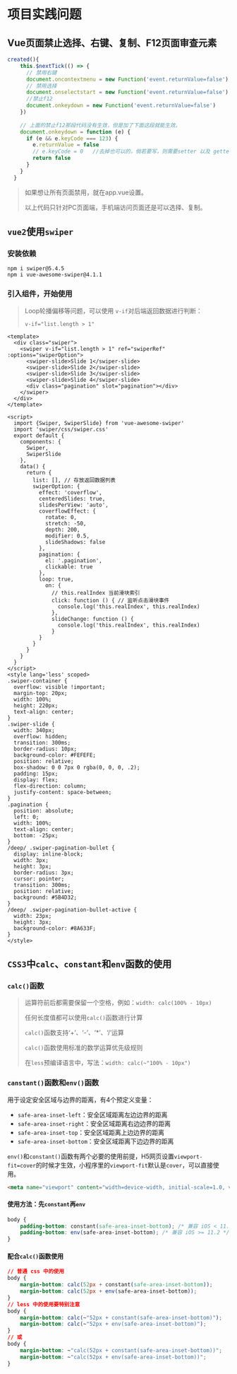 # 项目实践问题

## Vue页面禁止选择、右键、复制、F12页面审查元素

```javascript
created(){
    this.$nextTick(() => {
      // 禁用右键
      document.oncontextmenu = new Function('event.returnValue=false')
      // 禁用选择
      document.onselectstart = new Function('event.returnValue=false')
      //禁止f12
      document.οnkeydοwn = new Function('event.returnValue=false')
    })
 
    // 上面的禁止f12那段代码没有生效，但是加了下面这段就能生效。
    document.onkeydown = function (e) {
      if (e && e.keyCode === 123) {
        e.returnValue = false
        // e.keyCode = 0   //去掉也可以的，倘若要写，则需要setter 以及 getter配合使用，不配合，会报错
        return false
      }
    }
  }
```



> 如果想让所有页面禁用，就在app.vue设置。
>
> 以上代码只针对PC页面端，手机端访问页面还是可以选择、复制。

## `vue2`使用`swiper`

### 安装依赖

```shell
npm i swiper@5.4.5
npm i vue-awesome-swiper@4.1.1
```

### 引入组件，开始使用

> Loop轮播偏移等问题，可以使用 `v-if`对后端返回数据进行判断：
>
> `v-if="list.length > 1"`

```vue
<template>
  <div class="swiper">
    <swiper v-if="list.length > 1" ref="swiperRef" :options="swiperOption">
      <swiper-slide>Slide 1</swiper-slide>
      <swiper-slide>Slide 2</swiper-slide>
      <swiper-slide>Slide 3</swiper-slide>
      <swiper-slide>Slide 4</swiper-slide>
      <div class="pagination" slot="pagination"></div>
    </swiper>
  </div>
</template>

<script>
  import {Swiper, SwiperSlide} from 'vue-awesome-swiper'
  import 'swiper/css/swiper.css'
  export default {
    components: {
      Swiper,
      SwiperSlide
    },
    data() {
      return {
        list: [], // 存放返回数据列表
		swiperOption: {
          effect: 'coverflow',
          centeredSlides: true,
          slidesPerView: 'auto',
          coverflowEffect: {
            rotate: 0,
            stretch: -50,
            depth: 200,
            modifier: 0.5,
            slideShadows: false
          },
          pagination: {
            el: '.pagination',
            clickable: true
          },
          loop: true,
            on: {
              // this.realIndex 当前滑块索引
              click: function () { // 监听点击滑块事件
              	console.log('this.realIndex', this.realIndex)
              },
              slideChange: function () {
                console.log('this.realIndex', this.realIndex)
              }
          }
        }
      }
    }
  }
</script>
<style lang='less' scoped>
.swiper-container {
  overflow: visible !important;
  margin-top: 20px;
  width: 100%;
  height: 220px;
  text-align: center;
}
.swiper-slide {
  width: 340px;
  overflow: hidden;
  transition: 300ms;
  border-radius: 10px;
  background-color: #FEFEFE;
  position: relative;
  box-shadow: 0 0 7px 0 rgba(0, 0, 0, .2);
  padding: 15px;
  display: flex;
  flex-direction: column;
  justify-content: space-between;
}
.pagination {
  position: absolute;
  left: 0;
  width: 100%;
  text-align: center;
  bottom: -25px;
}
/deep/ .swiper-pagination-bullet {
  display: inline-block;
  width: 3px;
  height: 3px;
  border-radius: 3px;
  cursor: pointer;
  transition: 300ms;
  position: relative;
  background: #5B4D32;
}
/deep/ .swiper-pagination-bullet-active {
  width: 23px;
  height: 3px;
  background-color: #8A633F;
}
</style>
```

## `CSS3`中`calc`、`constant`和`env`函数的使用

### `calc()`函数

> 运算符前后都需要保留一个空格，例如：`width: calc(100% - 10px)`
>
> 任何长度值都可以使用`calc()`函数进行计算
>
> `calc()`函数支持‘+’、‘-’、‘*’、‘/’运算
>
> `calc()`函数使用标准的数学运算优先级规则
>
> 在`less`预编译语言中，写法：`width: calc(~"100% - 10px")`

### `canstant()`函数和`env()`函数

用于设定安全区域与边界的距离，有4个预定义变量：

- `safe-area-inset-left`：安全区域距离左边边界的距离
- `safe-area-inset-right`：安全区域距离右边边界的距离
- `safe-area-inset-top`：安全区域距离上边边界的距离
- `safe-area-inset-bottom`：安全区域距离下边边界的距离

`env()`和`constant()`函数有两个必要的使用前提，H5网页设置`viewport-fit=cover`的时候才生效，小程序里的`viewport-fit`默认是`cover`，可以直接使用。

```html
<meta name="viewport" content="width=device-width, initial-scale=1.0, viewport-fit=cover">
```

#### 使用方法：先`constant`再`env`

```css
body {
    padding-bottom: constant(safe-area-inset-bottom); /* 兼容 iOS < 11.2 */
    padding-bottom: env(safe-area-inset-bottom); /* 兼容 iOS >= 11.2 */
}
```

#### 配合`calc()`函数使用

```css
// 普通 css 中的使用
body {
    margin-bottom: calc(52px + constant(safe-area-inset-bottom));
  	margin-bottom: calc(52px + env(safe-area-inset-bottom));
}
// less 中的使用要特别注意
body {
    margin-bottom: calc(~"52px + constant(safe-area-inset-bottom)");
  	margin-bottom: calc(~"52px + env(safe-area-inset-bottom)");
}
// 或
body {
    margin-bottom: ~"calc(52px + constant(safe-area-inset-bottom))";
  	margin-bottom: ~"calc(52px + env(safe-area-inset-bottom))";
}
```
